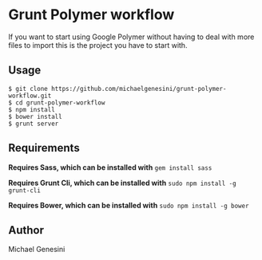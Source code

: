 Grunt Polymer workflow
======================

If you want to start using Google Polymer without having to deal with more files to import this is the project you have to start with.

## Usage
```shell
$ git clone https://github.com/michaelgenesini/grunt-polymer-workflow.git
$ cd grunt-polymer-workflow
$ npm install
$ bower install
$ grunt server
```

## Requirements

**Requires Sass, which can be installed with** `gem install sass`

**Requires Grunt Cli, which can be installed with** `sudo npm install -g grunt-cli`

**Requires Bower, which can be installed with** `sudo npm install -g bower`

## Author
Michael Genesini
